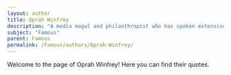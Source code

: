 ```yaml
---
layout: author
title: Oprah Winfrey
description: "A media mogul and philanthropist who has spoken extensively about her rise to fame and the responsibilities that come with it through her television platform."
subject: "Famous"
parent: Famous
permalink: /Famous/authors/Oprah-Winfrey/
---
```


Welcome to the page of Oprah Winfrey! Here you can find their quotes.
